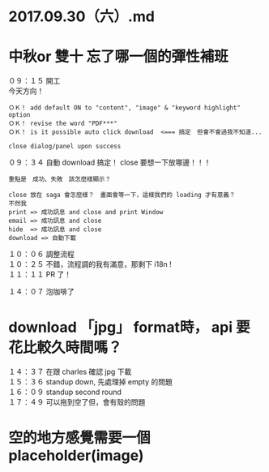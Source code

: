# 2017.09.30（六）.md
# 中秋or 雙十 忘了哪一個的彈性補班


０９：１５ 開工  
今天方向！  
```
ＯＫ！ add default ON to "content", "image" & "keyword highlight" option
ＯＫ！ revise the word "PDF***"
ＯＫ！ is it possible auto click download  <=== 搞定　但會不會過我不知道...

close dialog/panel upon success
```

０９：３４ 自動 download 搞定！ close 要想一下放哪邊！！！  
```
重點是　成功、失敗　該怎麼樣顯示？

close 放在 saga 會怎麼樣？　畫面會等一下，這樣我們的 loading 才有意義？
不然我
print => 成功訊息 and close and print Window
email => 成功訊息 and close
hide  => 成功訊息 and close
download => 自動下載
```

１０：０６ 調整流程  
１０：２５ 不錯，流程調的我有滿意，那剩下 i18n !  
１１：１１ PR 了！  

１４：０７ 泡咖啡了  

# download  「jpg」 format時， api 要花比較久時間嗎？
 
１４：３７ 在跟 charles 確認 jpg 下載  
１５：３６ standup down, 先處理掉 empty 的問題  
１６：０９ standup second round  
１７：４９ 可以拖到空了但，會有殼的問題  

# 空的地方感覺需要一個 placeholder(image)
